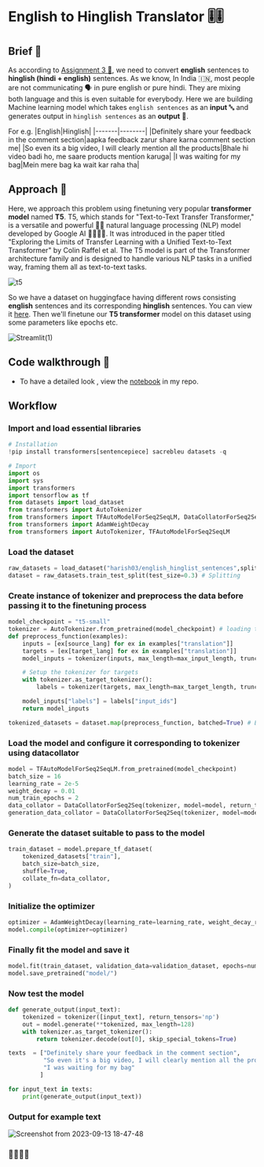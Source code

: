 # English to Hinglish Translator 🎚️🎚️

## Brief 🚀

As according to [Assignment 3 📰](https://ansoncareers.notion.site/AI-ML-Challenge-cc150a48f27f487ab81ba8054c9bd5dd), we need to convert **english** sentences to **hinglish (hindi + english)** sentences. As we know, In India 🇮🇳, most people are not communicating 🗣️ in pure english or pure hindi. They are mixing both language and this is even suitable for everybody. Here we are building Machine learning model which takes `english sentences` as an **input** 🔤 and generates output in `hinglish sentences` as an **output** 🔣. 

For e.g. 
|English|Hinglish|
|-------|--------|
|Definitely share your feedback in the comment section|aapka feedback zarur share karna comment section me|
|So even its a big video, I will clearly mention all the products|Bhale hi video badi ho, me saare products mention karuga|
|I was waiting for my bag|Mein mere bag ka wait kar raha tha|

## Approach 🚀

Here, we approach this problem using finetuning very popular **transformer model** named **T5**. T5, which stands for "Text-to-Text Transfer Transformer," is a versatile and powerful 🔋🔋 natural language processing (NLP) model developed by Google AI 😶‍🌫️😶‍🌫️. It was introduced in the paper titled "Exploring the Limits of Transfer Learning with a Unified Text-to-Text Transformer" by Colin Raffel et al. The T5 model is part of the Transformer architecture family and is designed to handle various NLP tasks in a unified way, framing them all as text-to-text tasks.

![t5](https://github.com/Hg03/english-to-hinglish-translator/assets/69637720/254650b0-e180-41c9-b54a-4fe7f040f472)

So we have a dataset on huggingface having different rows consisting **english** sentences and its corresponding **hinglish** sentences. You can view it [here](https://huggingface.co/datasets/harish03/english_hinglist_sentences). Then we'll finetune our **T5 transformer** model on this dataset using some parameters like epochs etc.

![Streamlit(1)](https://github.com/Hg03/english-to-hinglish-translator/assets/69637720/67c6fdbe-16b7-434d-9daa-62a43f242c57)

## Code walkthrough 🚀

- To have a detailed look , view the [notebook](https://github.com/Hg03/english-to-hinglish-translator/blob/main/experimentation_notebook/english-to-hinglish-translation.ipynb) in my repo.

## Workflow

### Import and load essential libraries

```python
# Installation
!pip install transformers[sentencepiece] sacrebleu datasets -q
```

```python
# Import 
import os
import sys
import transformers
import tensorflow as tf
from datasets import load_dataset
from transformers import AutoTokenizer
from transformers import TFAutoModelForSeq2SeqLM, DataCollatorForSeq2Seq, AutoModelForSeq2SeqLM
from transformers import AdamWeightDecay
from transformers import AutoTokenizer, TFAutoModelForSeq2SeqLM
```

### Load the dataset

```python
raw_datasets = load_dataset("harish03/english_hinglist_sentences",split='train') # loading
dataset = raw_datasets.train_test_split(test_size=0.3) # Splitting
```

### Create instance of tokenizer and preprocess the data before passing it to the finetuning process

```python
model_checkpoint = "t5-small"
tokenizer = AutoTokenizer.from_pretrained(model_checkpoint) # loading the tokenizer
def preprocess_function(examples):
    inputs = [ex[source_lang] for ex in examples["translation"]]
    targets = [ex[target_lang] for ex in examples["translation"]]
    model_inputs = tokenizer(inputs, max_length=max_input_length, truncation=True)

    # Setup the tokenizer for targets
    with tokenizer.as_target_tokenizer():
        labels = tokenizer(targets, max_length=max_target_length, truncation=True)

    model_inputs["labels"] = labels["input_ids"]
    return model_inputs

tokenized_datasets = dataset.map(preprocess_function, batched=True) # Encoding the dataset
```

### Load the model and configure it corresponding to tokenizer using datacollator

```python
model = TFAutoModelForSeq2SeqLM.from_pretrained(model_checkpoint)
batch_size = 16
learning_rate = 2e-5
weight_decay = 0.01
num_train_epochs = 2
data_collator = DataCollatorForSeq2Seq(tokenizer, model=model, return_tensors="tf")
generation_data_collator = DataCollatorForSeq2Seq(tokenizer, model=model, return_tensors="tf", pad_to_multiple_of=128)

```

### Generate the dataset suitable to pass to the model 

```python
train_dataset = model.prepare_tf_dataset(
    tokenized_datasets["train"],
    batch_size=batch_size,
    shuffle=True,
    collate_fn=data_collator,
)
```

### Initialize the optimizer

```python
optimizer = AdamWeightDecay(learning_rate=learning_rate, weight_decay_rate=weight_decay)
model.compile(optimizer=optimizer)
```

### Finally fit the model and save it

```python
model.fit(train_dataset, validation_data=validation_dataset, epochs=num_train_epochs)
model.save_pretrained("model/")
```

### Now test the model

```python
def generate_output(input_text):
    tokenized = tokenizer([input_text], return_tensors='np')
    out = model.generate(**tokenized, max_length=128)
    with tokenizer.as_target_tokenizer():
        return tokenizer.decode(out[0], skip_special_tokens=True)

texts  = ["Definitely share your feedback in the comment section",
          "So even it's a big video, I will clearly mention all the products",
          "I was waiting for my bag"
         ]

for input_text in texts:
    print(generate_output(input_text))
```

### Output for example text
![Screenshot from 2023-09-13 18-47-48](https://github.com/Hg03/english-to-hinglish-translator/assets/69637720/350e8da8-1920-4e51-a593-e4b4c6505a19)

### 🎉🎉🎉🎉








